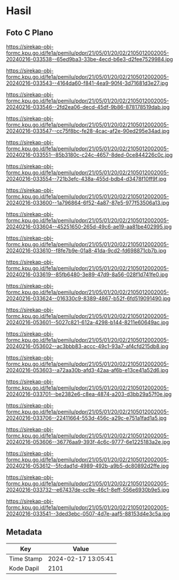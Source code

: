 # Hasil

## Foto C Plano

https://sirekap-obj-formc.kpu.go.id/fe1a/pemilu/pdpr/21/05/01/20/02/2105012002005-20240216-033538--65ed9ba3-33be-4ecd-b6e3-d2fee7529984.jpg

https://sirekap-obj-formc.kpu.go.id/fe1a/pemilu/pdpr/21/05/01/20/02/2105012002005-20240216-033543--4164da60-f841-4ea9-90f4-3d71681d3e27.jpg

https://sirekap-obj-formc.kpu.go.id/fe1a/pemilu/pdpr/21/05/01/20/02/2105012002005-20240216-033546--2fd2ea06-decd-45df-9b86-878178519dab.jpg

https://sirekap-obj-formc.kpu.go.id/fe1a/pemilu/pdpr/21/05/01/20/02/2105012002005-20240216-033547--cc75f8bc-fe28-4cac-af2e-90ed295e34ad.jpg

https://sirekap-obj-formc.kpu.go.id/fe1a/pemilu/pdpr/21/05/01/20/02/2105012002005-20240216-033551--85b3180c-c24c-4657-8ded-0ce844226c0c.jpg

https://sirekap-obj-formc.kpu.go.id/fe1a/pemilu/pdpr/21/05/01/20/02/2105012002005-20240216-033554--721b3efc-438a-455d-bdb4-d3478f10ff9f.jpg

https://sirekap-obj-formc.kpu.go.id/fe1a/pemilu/pdpr/21/05/01/20/02/2105012002005-20240216-033600--1a796864-6f52-4a87-87e5-977f53506a13.jpg

https://sirekap-obj-formc.kpu.go.id/fe1a/pemilu/pdpr/21/05/01/20/02/2105012002005-20240216-033604--45251650-265d-49c6-ae19-aa81be402995.jpg

https://sirekap-obj-formc.kpu.go.id/fe1a/pemilu/pdpr/21/05/01/20/02/2105012002005-20240216-033610--f8fe7b9e-01a8-41da-9cd2-fd698871cb7b.jpg

https://sirekap-obj-formc.kpu.go.id/fe1a/pemilu/pdpr/21/05/01/20/02/2105012002005-20240216-033619--85fb6480-3e89-47d9-8a56-028f1d741fe0.jpg

https://sirekap-obj-formc.kpu.go.id/fe1a/pemilu/pdpr/21/05/01/20/02/2105012002005-20240216-033624--016330c9-8389-4867-b52f-6fd519091490.jpg

https://sirekap-obj-formc.kpu.go.id/fe1a/pemilu/pdpr/21/05/01/20/02/2105012002005-20240216-053601--5027c821-612a-4298-b144-8211e60649ac.jpg

https://sirekap-obj-formc.kpu.go.id/fe1a/pemilu/pdpr/21/05/01/20/02/2105012002005-20240216-053602--ac3bbb83-accc-49c1-93a7-af4cfd215db8.jpg

https://sirekap-obj-formc.kpu.go.id/fe1a/pemilu/pdpr/21/05/01/20/02/2105012002005-20240216-053603--a72aa30b-afd3-42aa-af6b-e13ce41a52d6.jpg

https://sirekap-obj-formc.kpu.go.id/fe1a/pemilu/pdpr/21/05/01/20/02/2105012002005-20240216-033701--be2382e6-c8ea-4874-a203-d3bb29a57f0e.jpg

https://sirekap-obj-formc.kpu.go.id/fe1a/pemilu/pdpr/21/05/01/20/02/2105012002005-20240216-033706--22411664-553d-456c-a29c-e751a1fad1a5.jpg

https://sirekap-obj-formc.kpu.go.id/fe1a/pemilu/pdpr/21/05/01/20/02/2105012002005-20240216-053606--36776aa9-393f-4c6c-9777-6e1225183a2e.jpg

https://sirekap-obj-formc.kpu.go.id/fe1a/pemilu/pdpr/21/05/01/20/02/2105012002005-20240216-053612--5fcdad1d-4989-492b-a9b5-dc80892d2ffe.jpg

https://sirekap-obj-formc.kpu.go.id/fe1a/pemilu/pdpr/21/05/01/20/02/2105012002005-20240216-033732--e67437de-cc9e-46c1-8eff-556e6930b9e5.jpg

https://sirekap-obj-formc.kpu.go.id/fe1a/pemilu/pdpr/21/05/01/20/02/2105012002005-20240216-033541--3ded3ebc-0507-4d7e-aaf5-88153d4e3c5a.jpg


## Metadata

| Key        | Value               |
| ---------- | ------------------- |
| Time Stamp | 2024-02-17 13:05:41 |
| Kode Dapil | 2101                |




